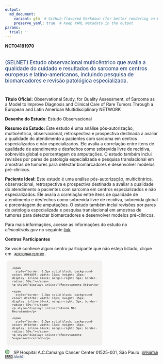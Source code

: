 ```yaml
---
output: 
  md_document:
    variant: gfm  # GitHub-flavored Markdown (for better rendering on GitHub)
    preserve_yaml: true  # Keep YAML metadata in the output
params:
  trial: ''
---
```


**NCT04181970**

<div style="padding: 5px 5px 5px 0px; font-size: 1.20em; font-weight: 500; color: #2E4A7F; text-align: left; margin-bottom: 20px">

(SELNET) Estudo observacional multicêntrico que avalia a qualidade do
cuidado e resultados do sarcoma em centros europeus e latino-americanos,
incluindo pesquisa de biomarcadores e revisão patológica especializada.

</div>

**Título Oficial:** Observational Study, for Quality Assessment, of
Sarcoma as a Model to Improve Diagnosis and Clinical Care of Rare Tumors
Through a European and Latin American Multidisciplinary NETWORK

**Desenho do Estudo:** Estudo Observacional

**Resumo do Estudo:** Este estudo é uma análise pós-autorização,
multicêntrica, observacional, retrospectiva e prospectiva destinada a
avaliar a qualidade do atendimento a pacientes com sarcoma em centros
especializados e não especializados. Ele avalia a correlação entre itens
de qualidade de atendimento e desfechos como sobrevida livre de
recidiva, sobrevida global e porcentagem de amputações. O estudo também
inclui revisões por pares de patologia especializada e pesquisa
translacional em amostras de tumores para detectar biomarcadores e
desenvolver modelos pré-clínicos.

**Paciente Ideal:** Este estudo é uma análise pós-autorização,
multicêntrica, observacional, retrospectiva e prospectiva destinada a
avaliar a qualidade do atendimento a pacientes com sarcoma em centros
especializados e não especializados. Ele avalia a correlação entre itens
de qualidade de atendimento e desfechos como sobrevida livre de
recidiva, sobrevida global e porcentagem de amputações. O estudo também
inclui revisões por pares de patologia especializada e pesquisa
translacional em amostras de tumores para detectar biomarcadores e
desenvolver modelos pré-clínicos.

Para mais informações, acesse as informações do estudo no
*clinicaltrials.gov* no seguinte
[link](https://clinicaltrials.gov/ct2/show/NCT04181970)

**Centros Participantes**

Se você conhece algum centro participante que não esteja listado, clique
em
<span style="color: #2E4A7F; margin-left: 2px; padding: 4px; background-color: #f3f2f1; border-radius: 8px; font-weight: 500; font-size: 0.7em"><a
href="https://flazar.shinyapps.io/formsapp?study_nct_id=NCT04181970&amp;location_id=N%2FA&amp;location_full_name=N%2FA&amp;form_type=Adicionar%20Centro"
target="_blank">ADICIONAR CENTRO</a></span>.

<div style="margin-bottom: 8px; margin-left: 5px; padding: 8px; max-width: 300px; background-color: #f3f2f1; border-radius: 8px; font-size: 0.8em">

<div style="margin-left: 10px;">

    <span 
      style="border: 0.5px solid black; background-color: #9fd89f; width: 15px; height: 15px; display: inline-block; margin-right: 5px; border-radius: 50%;"></span>
    <p style="display: inline;">Recrutamento Ativo</p>

</div>

<div style="margin-left: 10px;">

    <span 
      style="border: 0.5px solid black; background-color: #fef7b2; width: 15px; height: 15px; display: inline-block; margin-right: 5px; border-radius: 50%;"></span>
    <p style="display: inline;">Ainda Não Recrutando</p>

</div>

<div style="margin-left: 10px;">

    <span 
      style="border: 0.5px solid black; background-color: #f4bfab; width: 15px; height: 15px; display: inline-block; margin-right: 5px; border-radius: 50%;"></span>
    <p style="display: inline;">Recrutamento Suspenso/Encerrado</p>

</div>

</div>

<span style="border: 0.5px solid black; display: inline-block; width: 12px; height: 12px; border-radius: 50%; margin-right: 10px; padding-bottom: 0px; background-color: #9fd89f;"></span>
SP Hospital A.C.Camargo Cancer Center 01525-001, São Paulo
<span style="color: #2E4A7F; margin-left: 2px; padding: 4px; background-color: #f3f2f1; border-radius: 8px; font-weight: 500; font-size: 0.7em">[REPORTAR
ERRO](https://flazar.shinyapps.io/formsapp?study_nct_id=NCT04181970&location_id=ACCAMARGOSAOPAULOBRAZIL&location_full_name=Hospital%20A.C.Camargo%20Cancer%20Center%2C%2001525-001%2C%20S%C3%A3o%20Paulo&form_type=Reportar%20Erro)\_blank}</span>

